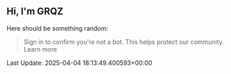 ## Hi, I'm GRQZ
Here should be something random:  
> Sign in to confirm you're not a bot. This helps protect our community. Learn more


Last Update: 2025-04-04 18:13:49.400593+00:00
